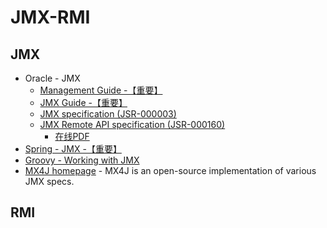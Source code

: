 # JMX-RMI

## JMX
* Oracle - JMX
  * [Management Guide -【重要】](https://www.oracle.com/pls/topic/lookup?ctx=javase13&id=JSMGM-GUID-EA3CFF69-F0D3-47AB-9AED-EF1CBF7F2B24)
  * [JMX Guide -【重要】](https://www.oracle.com/pls/topic/lookup?ctx=javase13&id=JSJMX-GUID-72DCB4C1-93F8-4F37-B46E-2C708139C8A5)
  * [JMX specification (JSR-000003)](https://jcp.org/aboutJava/communityprocess/final/jsr003/index.html)
  * [JMX Remote API specification (JSR-000160)](https://jcp.org/aboutJava/communityprocess/final/jsr160/index.html)
    * [在线PDF](https://download.oracle.com/otn-pub/jcp/jmx_remote-1.0-fr-oth-JSpec/jmx_remote-1_0-fr-spec.pdf)
* [Spring - JMX -【重要】](https://docs.spring.io/spring/docs/current/spring-framework-reference/integration.html#jmx)
* [Groovy - Working with JMX](http://groovy-lang.org/jmx.html)
* [MX4J homepage](http://mx4j.sourceforge.net/) - MX4J is an open-source implementation of various JMX specs.

## RMI













